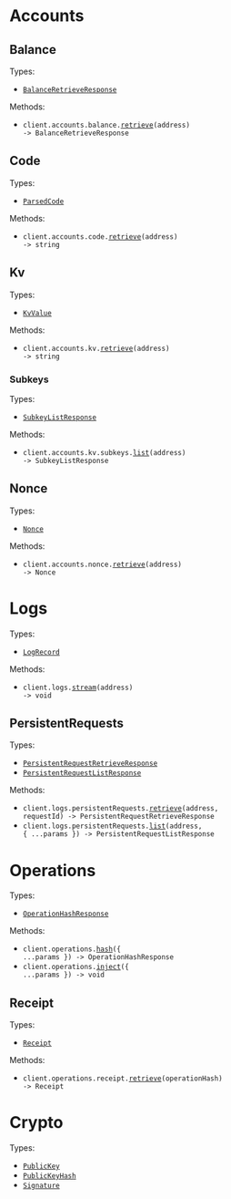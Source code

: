 # Accounts

## Balance

Types:

- <code><a href="./src/resources/accounts/balance.ts">BalanceRetrieveResponse</a></code>

Methods:

- <code title="get /accounts/{address}/balance">client.accounts.balance.<a href="./src/resources/accounts/balance.ts">retrieve</a>(address) -> BalanceRetrieveResponse</code>

## Code

Types:

- <code><a href="./src/resources/accounts/code.ts">ParsedCode</a></code>

Methods:

- <code title="get /accounts/{address}/code">client.accounts.code.<a href="./src/resources/accounts/code.ts">retrieve</a>(address) -> string</code>

## Kv

Types:

- <code><a href="./src/resources/accounts/kv/kv.ts">KvValue</a></code>

Methods:

- <code title="get /accounts/{address}/kv">client.accounts.kv.<a href="./src/resources/accounts/kv/kv.ts">retrieve</a>(address) -> string</code>

### Subkeys

Types:

- <code><a href="./src/resources/accounts/kv/subkeys.ts">SubkeyListResponse</a></code>

Methods:

- <code title="get /accounts/{address}/kv/subkeys">client.accounts.kv.subkeys.<a href="./src/resources/accounts/kv/subkeys.ts">list</a>(address) -> SubkeyListResponse</code>

## Nonce

Types:

- <code><a href="./src/resources/accounts/nonce.ts">Nonce</a></code>

Methods:

- <code title="get /accounts/{address}/nonce">client.accounts.nonce.<a href="./src/resources/accounts/nonce.ts">retrieve</a>(address) -> Nonce</code>

# Logs

Types:

- <code><a href="./src/resources/logs/logs.ts">LogRecord</a></code>

Methods:

- <code title="get /logs/{address}/stream">client.logs.<a href="./src/resources/logs/logs.ts">stream</a>(address) -> void</code>

## PersistentRequests

Types:

- <code><a href="./src/resources/logs/persistent-requests.ts">PersistentRequestRetrieveResponse</a></code>
- <code><a href="./src/resources/logs/persistent-requests.ts">PersistentRequestListResponse</a></code>

Methods:

- <code title="get /logs/{address}/persistent/requests/{request_id}">client.logs.persistentRequests.<a href="./src/resources/logs/persistent-requests.ts">retrieve</a>(address, requestId) -> PersistentRequestRetrieveResponse</code>
- <code title="get /logs/{address}/persistent/requests">client.logs.persistentRequests.<a href="./src/resources/logs/persistent-requests.ts">list</a>(address, { ...params }) -> PersistentRequestListResponse</code>

# Operations

Types:

- <code><a href="./src/resources/operations/operations.ts">OperationHashResponse</a></code>

Methods:

- <code title="post /operations/hash">client.operations.<a href="./src/resources/operations/operations.ts">hash</a>({ ...params }) -> OperationHashResponse</code>
- <code title="post /operations">client.operations.<a href="./src/resources/operations/operations.ts">inject</a>({ ...params }) -> void</code>

## Receipt

Types:

- <code><a href="./src/resources/operations/receipt.ts">Receipt</a></code>

Methods:

- <code title="get /operations/{operation_hash}/receipt">client.operations.receipt.<a href="./src/resources/operations/receipt.ts">retrieve</a>(operationHash) -> Receipt</code>

# Crypto

Types:

- <code><a href="./src/resources/crypto.ts">PublicKey</a></code>
- <code><a href="./src/resources/crypto.ts">PublicKeyHash</a></code>
- <code><a href="./src/resources/crypto.ts">Signature</a></code>
